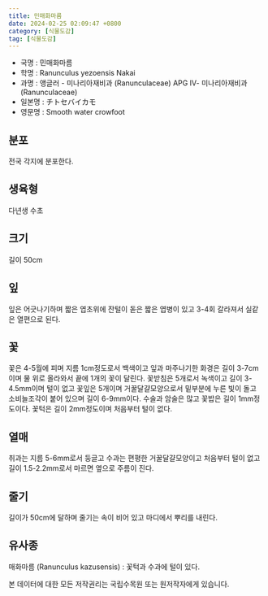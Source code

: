 ```yaml
---
title: 민매화마름
date: 2024-02-25 02:09:47 +0800
category: [식물도감]
tag: [식물도감]
---
```




- 국명 : 민매화마름
- 학명 : Ranunculus yezoensis Nakai
- 과명 : 앵글러 - 미나리아재비과 (Ranunculaceae) APG Ⅳ- 미나리아재비과 (Ranunculaceae)
- 일본명 : チトセバイカモ
- 영문명 : Smooth water crowfoot


## 분포
전국 각지에 분포한다.
## 생육형
다년생 수초
## 크기
길이 50cm
## 잎
잎은 어긋나기하며 짧은 엽초위에 잔털이 돋은 짧은 엽병이 있고 3-4회 갈라져서 실같은 열편으로 된다.  
## 꽃
꽃은 4-5월에 피며 지름 1cm정도로서 백색이고 잎과 마주나기한 화경은 길이 3-7cm이며 물 위로 올라와서 끝에 1개의 꽃이 달린다. 꽃받침은 5개로서 녹색이고 길이 3-4.5mm이며 털이 없고 꽃잎은 5개이며 거꿀달걀모양으로서 밑부분에 누른 빛이 돌고 소비늘조각이 붙어 있으며 길이 6-9mm이다. 수술과 암술은 많고 꽃밥은 길이 1mm정도이다. 꽃턱은 길이 2mm정도이며 처음부터 털이 없다.
## 열매
취과는 지름 5-6mm로서 둥글고 수과는 편평한 거꿀달걀모양이고 처음부터 털이 없고 길이 1.5-2.2mm로서 마르면 옆으로 주름이 진다.   

## 줄기
길이가 50cm에 달하며 줄기는 속이 비어 있고 마디에서 뿌리를 내린다.
## 유사종
매화마름 (Ranunculus kazusensis) : 꽃턱과 수과에 털이 있다.






본 데이터에 대한 모든 저작권리는 국립수목원 또는 원저작자에게 있습니다.
